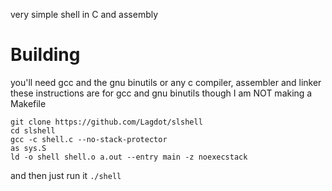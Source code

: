 very simple shell in C and assembly

# Building
you'll need gcc and the gnu binutils or any c compiler, assembler and linker
these instructions are for gcc and gnu binutils though
I am NOT making a Makefile

```
git clone https://github.com/Lagdot/slshell
cd slshell
gcc -c shell.c --no-stack-protector
as sys.S
ld -o shell shell.o a.out --entry main -z noexecstack
```

and then just run it `./shell`
